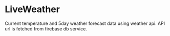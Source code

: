 # LiveWeather
Current temperature and 5day weather forecast data using weather api.
API url is fetched from firebase db service.
